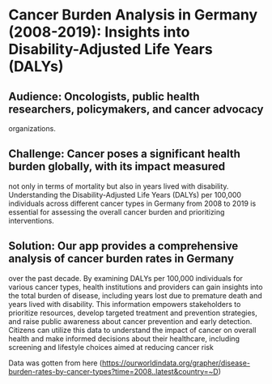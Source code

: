 # Cancer Burden Analysis in Germany (2008-2019): Insights into Disability-Adjusted Life Years (DALYs)

## Audience: Oncologists, public health researchers, policymakers, and cancer advocacy
organizations.

## Challenge: Cancer poses a significant health burden globally, with its impact measured
not only in terms of mortality but also in years lived with disability. Understanding the
Disability-Adjusted Life Years (DALYs) per 100,000 individuals across different cancer
types in Germany from 2008 to 2019 is essential for assessing the overall cancer burden
and prioritizing interventions.

## Solution: Our app provides a comprehensive analysis of cancer burden rates in Germany
over the past decade. By examining DALYs per 100,000 individuals for various cancer
types, health institutions and providers can gain insights into the total burden of disease,
including years lost due to premature death and years lived with disability. This information
empowers stakeholders to prioritize resources, develop targeted treatment and prevention
strategies, and raise public awareness about cancer prevention and early detection.
Citizens can utilize this data to understand the impact of cancer on overall health and
make informed decisions about their healthcare, including screening and lifestyle choices
aimed at reducing cancer risk

Data was gotten from here (https://ourworldindata.org/grapher/disease-burden-rates-by-cancer-types?time=2008..latest&country=~D)

